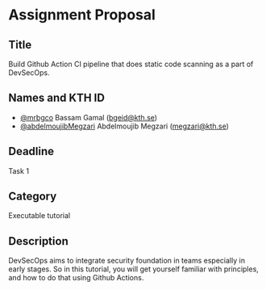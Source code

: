 # Assignment Proposal

## Title

Build Github Action CI pipeline that does static code scanning as a part of DevSecOps.

## Names and KTH ID
  - [@mrbgco](https://github.com/mrbgco) Bassam Gamal (bgeid@kth.se)
  - [@abdelmoujibMegzari](https://github.com/abdelmoujibMegzari) Abdelmoujib Megzari (megzari@kth.se)

## Deadline

Task 1

## Category

Executable tutorial 

## Description

DevSecOps aims to integrate security foundation in teams especially in early stages. 
So in this tutorial, you will get yourself familiar with principles, and how to do that using Github Actions.

